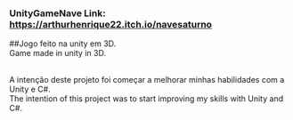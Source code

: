 ### UnityGameNave Link: https://arthurhenrique22.itch.io/navesaturno

##Jogo feito na unity em 3D. 
<br>Game made in unity in 3D.

<br>A intenção deste projeto foi começar a melhorar minhas habilidades com a Unity e C#.
<br>The intention of this project was to start improving my skills with Unity and C#.
